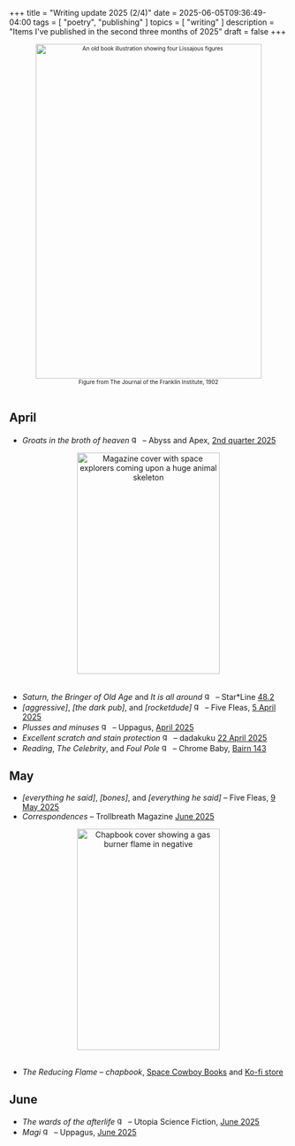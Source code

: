 +++
title = "Writing update 2025 (2/4)"
date = 2025-06-05T09:36:49-04:00
tags = [
    "poetry",
    "publishing"
]
topics = [
    "writing"
]
description = "Items I've published in the second three months of 2025"
draft = false
+++
<div align="center" style="font-size:x-small"><img src="https://milkfish08.s3.us-east-1.amazonaws.com/photo/blog/abovethefold/tumblr_ovfdit5KJU1tn7avwo1_500.png" alt="An old book illustration showing four Lissajous figures" width="409" height="605" title="On the harmonic curves known as lissajous figures" /><br />Figure from The Journal of the Franklin Institute, 1902</div><br clear="all" />

## April
* *Groats in the broth of heaven* <img src="https://milkfish08.s3.amazonaws.com/photo/blog/award_star_gold_1.png" width=16 height=16 title="gold star" /> – Abyss and Apex, [2nd quarter 2025](https://www.abyssapexzine.com/2025/03/groats-in-the-broth-of-heaven/)
<div align="center"><img src="https://milkfish08.s3.us-east-1.amazonaws.com/photo/blog/48.2.jpg" title="Star*Line 48.2 cover" alt="Magazine cover with space explorers coming upon a huge animal skeleton" width="258" height="400" /></div><br clear="all" />

* *Saturn, the Bringer of Old Age* and *It is all around* <img src="https://milkfish08.s3.amazonaws.com/photo/blog/award_star_gold_1.png" width=16 height=16 title="gold star" /> – Star*Line [48.2](https://sfpoetry.com/sl/issues/starline48.2.html)
* *[aggressive]*, *[the dark pub]*, and *[rocketdude]* <img src="https://milkfish08.s3.amazonaws.com/photo/blog/award_star_gold_1.png" width=16 height=16 title="gold star" /> – Five Fleas, [5 April 2025](https://fivefleas.blogspot.com/2025/04/morning-of-april-5-2025.html)
* *Plusses and minuses* <img src="https://milkfish08.s3.amazonaws.com/photo/blog/award_star_gold_1.png" width=16 height=16 title="gold star" /> – Uppagus, [April 2025](https://uppagus.com/poems/magahiz-plusses/)
* *Excellent scratch and stain protection*  <img src="https://milkfish08.s3.amazonaws.com/photo/blog/award_star_gold_1.png" width=16 height=16 title="gold star" /> – dadakuku [22 April 2025](https://dadakuku.com/2025/04/22/excellent-scratch-and-stain-protection/)
* *Reading*, *The Celebrity*, and *Foul Pole* <img src="https://milkfish08.s3.amazonaws.com/photo/blog/award_star_gold_1.png" width=16 height=16 title="gold star" /> – Chrome Baby, [Bairn 143](https://robindunn.com/bairn143.html)

## May

* *[everything he said]*, *[bones]*, and *[everything he said]* – Five Fleas, [9 May 2025](https://fivefleas.blogspot.com/2025/05/afternoon-of-may-9-2025.html)
* *Correspondences* – Trollbreath Magazine [June 2025](https://magazine.trollbreath.com/correspondences/)
<div align="center"><img src="https://milkfish08.s3.us-east-1.amazonaws.com/photo/blog/Reducing-Flame-cover.png" title="The Reducing Flame cover" alt="Chapbook cover showing a gas burner flame in negative" width="258" height="400" /></div><br clear="all" />

* *The Reducing Flame* – *chapbook*, [Space Cowboy Books](https://spacecowboybooks.bandcamp.com/merch/the-reducing-flame-chapbook) and [Ko-fi store](https://ko-fi.com/s/0b04808e78)

## June

* *The wards of the afterlife* <img src="https://milkfish08.s3.amazonaws.com/photo/blog/award_star_gold_1.png" width=16 height=16 title="gold star" /> – Utopia Science Fiction, [June 2025](https://www.utopiasciencefiction.com/product-page/june-2025-issue)
* *Magi*  <img src="https://milkfish08.s3.amazonaws.com/photo/blog/award_star_gold_1.png" width=16 height=16 title="gold star" /> – Uppagus, [June 2025](https://uppagus.com/poems/magahiz-magi/)